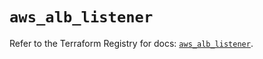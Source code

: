 # `aws_alb_listener`

Refer to the Terraform Registry for docs: [`aws_alb_listener`](https://registry.terraform.io/providers/hashicorp/aws/5.56.0/docs/resources/alb_listener).
